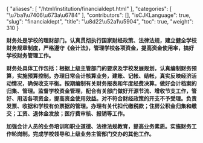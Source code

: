 {
    "aliases": [
        "/html/institution/financialdept.html"
    ],
    "categories": [
        "\u7ba1\u7406\u673a\u6784"
    ],
    "contributors": [],
    "isCJKLanguage": true,
    "slug": "financialdept",
    "title": "\u8d22\u52a1\u5904",
    "toc": true,
    "weight": 310
}

 **财务处是学校的理财部门。认真贯彻执行国家财经政策、法律法规，建立健全学校财务规章制度，严格遵守《会计法》，管理学校各项资金，提高资金使用率，搞好学校财务管理工作。**




 **财务处具体工作包括：根据上级主管部门的要求及学校发展规划，认真编制财务预算，实施预算控制。办理日常会计核算业务，建账、记帐、结帐，真实反映经济活动情况，确保收支平衡。按期编制有关财务报表和年度经费决算。做好会计档案的归集、管理。监督学校资金管理，配合有关部门做好开源节流、增收节支工作，管好、用活各项资金，提高资金使用效益。对不符合财经政策的开支不予受理。负责发票、收据和学校有价票据的管理。办理有关代扣代缴税款；住房公积金归集和缴交；工资、退休金发放；医疗费审核、报销等工作。**




 **加强会计人员的业务培训和职业道德、法律法规教育，提高业务素质。实施财务工作轮岗制。完成学校领导和上级业务主管部门交办的其他工作。**




  



